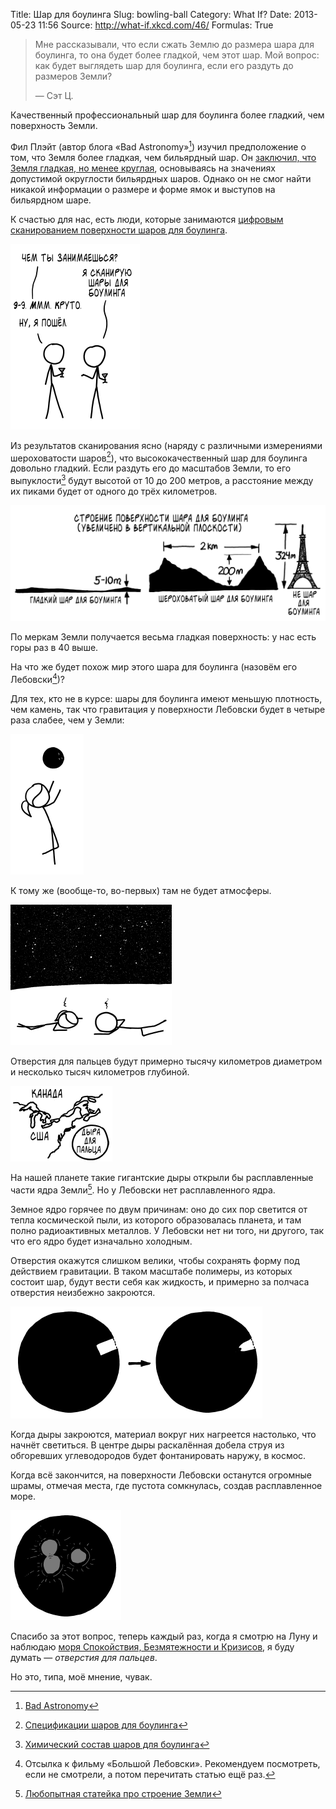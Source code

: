 Title: Шар для боулинга
Slug: bowling-ball
Category: What If?
Date: 2013-05-23 11:56
Source: http://what-if.xkcd.com/46/
Formulas: True

> Мне рассказывали, что если сжать Землю до размера шара для боулинга, то она будет более гладкой, чем этот шар. Мой вопрос: как будет выглядеть шар для боулинга, если его раздуть до размеров Земли?
>
> — Сэт Ц.

Качественный профессиональный шар для боулинга более гладкий, чем поверхность Земли.

Фил Плэйт (автор блога «Bad Astronomy»[^1]) изучил предположение о том, что Земля более гладкая, чем бильярдный шар. Он [заключил, что Земля гладкая, но менее круглая](http://blogs.discovermagazine.com/badastronomy/2008/09/08/ten-things-you-dont-know-about-the-earth/#.UZrBpmRAC9a), основываясь на значениях допустимой округлости бильярдных шаров. Однако он не смог найти никакой информации о размере и форме ямок и выступов на бильярдном шаре.

К счастью для нас, есть люди, которые занимаются [цифровым сканированием поверхности шаров для боулинга](http://www.youtube.com/watch?v=r5V3rFdAIMY).

![Я делаю цифровые сканы шаров для боулинга и у меня есть избирательное право.](/uploads/046-bowling-ball/bowling_scan_ru.png)

Из результатов сканирования ясно (наряду с различными измерениями шероховатости шаров[^2]), что высококачественный шар для боулинга довольно гладкий. Если раздуть его до масштабов Земли, то его выпуклости[^3] будут высотой от 10 до 200 метров, а расстояние между их пиками будет от одного до трёх километров.

![Если бы вы скатывали шар для боулинга с одного из этих холмов, это была бы хорошая самоотсылка.](/uploads/046-bowling-ball/bowling_texture_ru.png)

По меркам Земли получается весьма гладкая поверхность: у нас есть горы раз в 40 выше.

На что же будет похож мир этого шара для боулинга (назовём его Лебовски[^4])?

Для тех, кто не в курсе: шары для боулинга имеют меньшую плотность, чем камень, так что гравитация у поверхности Лебовски будет в четыре раза слабее, чем у Земли:

![может быть, вам удастся сделать это на земле. я пробовать не хочу.](/uploads/046-bowling-ball/bowling_throw.png)

К тому же (вообще-то, во-первых) там не будет атмосферы.

![ты вне своей стихии.](/uploads/046-bowling-ball/bowling_dead.png)

Отверстия для пальцев будут примерно тысячу километров диаметром и несколько тысяч километров глубиной.

![дыра в мире.](/uploads/046-bowling-ball/bowling_holes_ru.png)

На нашей планете такие гигантские дыры открыли бы расплавленные части ядра Земли[^5]. Но у Лебовски нет расплавленного ядра.

Земное ядро горячее по двум причинам: оно до сих пор светится от тепла космической пыли, из которого образовалась планета, и там полно радиоактивных металлов. У Лебовски нет ни того, ни другого, так что его ядро будет изначально холодным.

Отверстия окажутся слишком велики, чтобы сохранять форму под действием гравитации. В таком масштабе полимеры, из которых состоит шар, будут вести себя как жидкость, и примерно за полчаса отверстия неизбежно закроются.

![это уже больше не стандартный шар для игры, даже если иметь очень богатое воображение.](/uploads/046-bowling-ball/bowling_holes_collapse.png)

Когда дыры закроются, материал вокруг них нагреется настолько, что начнёт светиться. В центре дыры раскалённая добела струя из обгоревших углеводородов будет фонтанировать наружу, в космос.

Когда всё закончится, на поверхности Лебовски останутся огромные шрамы, отмечая места, где пустота сомкнулась, создав расплавленное море.

![искажённый Лебовски](/uploads/046-bowling-ball/bowling_craters.png)

Спасибо за этот вопрос, теперь каждый раз, когда я смотрю на Луну и наблюдаю [моря Спокойствия, Безмятежности и Кризисов](http://en.wikipedia.org/wiki/File:Moon_names.svg), я буду думать — _отверстия для пальцев_.

Но это, типа, моё мнение, чувак.

[^1]: [Bad Astronomy](http://www.slate.com/blogs/bad_astronomy.html)
[^2]: [Спецификации шаров для боулинга](http://classic.bowl.com/news/specsandcerts/index.jsp)
[^3]: [Химический состав шаров для боулинга](http://www.itbca.bowlingknowledge.info/index.php/winter-2013/85-bowling-ball-shell-chemistry-101)
[^4]: Отсылка к фильму «Большой Лебовски». Рекомендуем посмотреть, если не смотрели, а потом перечитать статью ещё раз.
[^5]: [Любопытная статейка про строение Земли](http://michaelgr.com/2008/11/28/be-thankful-for-the-earths-molten-interior/)
